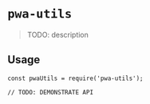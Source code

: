# `pwa-utils`

> TODO: description

## Usage

```
const pwaUtils = require('pwa-utils');

// TODO: DEMONSTRATE API
```
